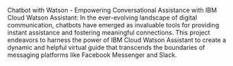 Chatbot with Watson - Empowering Conversational Assistance with IBM Cloud Watson Assistant:
In the ever-evolving landscape of digital communication, chatbots have emerged as invaluable tools for providing instant assistance and fostering meaningful connections. This project endeavors to harness the power of IBM Cloud Watson Assistant to create a dynamic and helpful virtual guide that transcends the boundaries of messaging platforms like Facebook Messenger and Slack.
